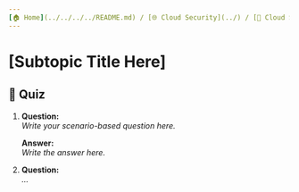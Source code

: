 ```yaml
---
[🏠 Home](../../../../README.md) / [🌐 Cloud Security](../) / [🔎 Cloud Storage Security](./quiz.md)
---
```


# [Subtopic Title Here]

## 🧪 Quiz

1. **Question:**  
   _Write your scenario-based question here._

   **Answer:**  
   _Write the answer here._

2. **Question:**  
   _..._ 